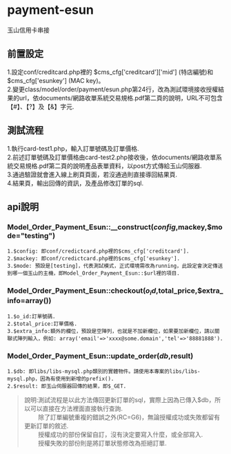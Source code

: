 payment-esun
============

玉山信用卡串接


前置設定
---------------
1.設定conf/creditcard.php裡的 $cms_cfg['creditcard']['mid'] (特店編號)和 $cms_cfg['esunkey'] (MAC key)。<br/>
2.變更class/model/order/payment/esun.php第24行，改為測試環境接收授權結果的url，依documents/網路收單系統交易規格.pdf第二頁的說明，URL不可包含【#】、【?】及【&】字元.


測試流程
---------------
1.執行card-test1.php，輸入訂單號碼及訂單價格.<br/>
2.前述訂單號碼及訂單價格由card-test2.php接收後，依documents/網路收單系統交易規格.pdf第二頁的說明產品表單資料，以post方式傳給玉山伺服器.<br/>
3.通過驗證就會進入線上刷頁頁面，若沒通過則直接導回結果頁.<br/>
4.結果頁，輸出回傳的資訊，及產品修改訂單的sql.


api說明
---------------

### Model_Order_Payment_Esun::__construct($config,$mackey,$mode="testing")

    1.$config: 即conf/credictcard.php裡的$cms_cfg['creditcard'].
    2.$mackey: 即conf/credictcard.php裡的$cms_cfg['esunkey'].
    3.$mode: 預設是[testing]，代表測試模式，正式環境需改為running，此設定會決定傳送到哪一個玉山的主機，即Model_Order_Payment_Esun::$url裡的項目.


### Model_Order_Payment_Esun::checkout($o_id,$total_price,$extra_info=array())

    1.$o_id:訂單號碼.
    2.$total_price:訂單價格.
    3.$extra_info:額外的欄位，預設是空陣列，也就是不加新欄位，如果要加新欄位，請以關聯式陣列輸入，例如: array('email'=>'xxxx@some.domain','tel'=>'88881888').


### Model_Order_Payment_Esun::update_order($db,$result)

    1.$db: 即libs/libs-mysql.php類別的實體物件。請使用本專案的libs/libs-mysql.php，因為有使用到新增的prefix().
    2.$result: 即玉山伺服器回傳的結果，即$_GET.
> 說明:測試流程是以此方法傳回更新訂單的sql，實際上因為已傳入$db，所以可以直接在方法裡面直接執行查詢.<br/>
> 　　 除了訂單編號重複的錯誤之外(RC=G6)，無論授權成功或失敗都留有更新訂單的敘述.<br/>
> 　　 授權成功的部份保留自訂，沒有決定要寫入什麼，或全部寫入.<br/>
> 　　 授權失敗的部份則是將訂單狀態修改為拒絕訂單.

